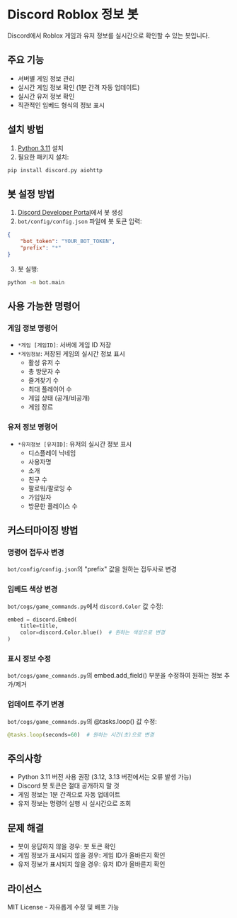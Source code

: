 # Discord Roblox 정보 봇

Discord에서 Roblox 게임과 유저 정보를 실시간으로 확인할 수 있는 봇입니다.

## 주요 기능

- 서버별 게임 정보 관리
- 실시간 게임 정보 확인 (1분 간격 자동 업데이트)
- 실시간 유저 정보 확인
- 직관적인 임베드 형식의 정보 표시

## 설치 방법

1. [Python 3.11](https://www.python.org/downloads/release/python-3118/) 설치
2. 필요한 패키지 설치:
```bash
pip install discord.py aiohttp
```

## 봇 설정 방법

1. [Discord Developer Portal](https://discord.com/developers/applications)에서 봇 생성
2. `bot/config/config.json` 파일에 봇 토큰 입력:
```json
{
    "bot_token": "YOUR_BOT_TOKEN",
    "prefix": "*"
}
```

3. 봇 실행:
```bash
python -m bot.main
```

## 사용 가능한 명령어

### 게임 정보 명령어
- `*게임 [게임ID]`: 서버에 게임 ID 저장
- `*게임정보`: 저장된 게임의 실시간 정보 표시
  - 활성 유저 수
  - 총 방문자 수
  - 즐겨찾기 수
  - 최대 플레이어 수
  - 게임 상태 (공개/비공개)
  - 게임 장르

### 유저 정보 명령어
- `*유저정보 [유저ID]`: 유저의 실시간 정보 표시
  - 디스플레이 닉네임
  - 사용자명
  - 소개
  - 친구 수
  - 팔로워/팔로잉 수
  - 가입일자
  - 방문한 플레이스 수

## 커스터마이징 방법

### 명령어 접두사 변경
`bot/config/config.json`의 "prefix" 값을 원하는 접두사로 변경

### 임베드 색상 변경
`bot/cogs/game_commands.py`에서 `discord.Color` 값 수정:
```python
embed = discord.Embed(
    title=title,
    color=discord.Color.blue()  # 원하는 색상으로 변경
)
```

### 표시 정보 수정
`bot/cogs/game_commands.py`의 embed.add_field() 부분을 수정하여 원하는 정보 추가/제거

### 업데이트 주기 변경
`bot/cogs/game_commands.py`의 @tasks.loop() 값 수정:
```python
@tasks.loop(seconds=60)  # 원하는 시간(초)으로 변경
```

## 주의사항

- Python 3.11 버전 사용 권장 (3.12, 3.13 버전에서는 오류 발생 가능)
- Discord 봇 토큰은 절대 공개하지 말 것
- 게임 정보는 1분 간격으로 자동 업데이트
- 유저 정보는 명령어 실행 시 실시간으로 조회

## 문제 해결

- 봇이 응답하지 않을 경우: 봇 토큰 확인
- 게임 정보가 표시되지 않을 경우: 게임 ID가 올바른지 확인
- 유저 정보가 표시되지 않을 경우: 유저 ID가 올바른지 확인

## 라이선스

MIT License - 자유롭게 수정 및 배포 가능
